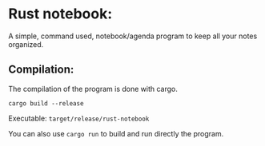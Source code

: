 # Rust notebook:

A simple, command used, notebook/agenda program to keep all your notes organized.

## Compilation:

The compilation of the program is done with cargo.

```
cargo build --release
```

Executable: ```target/release/rust-notebook```

You can also use ```cargo run``` to build and run directly the program.
